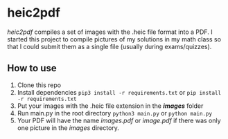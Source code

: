 # heic2pdf
*heic2pdf* compiles a set of images with the .heic file format into a PDF. I started this project to compile pictures of my solutions in my math class so that I could submit them as a single file (usually during exams/quizzes).

## How to use
1. Clone this repo
2. Install dependencies `pip3 install -r requirements.txt` or `pip install -r requirements.txt`
3. Put your images with the .heic file extension in the ***images*** folder
4. Run main.py in the root directory `python3 main.py` or `python main.py`
5. Your PDF will have the name *images.pdf* or *image.pdf* if there was only one picture in the *images* directory.